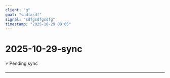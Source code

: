 ```yaml
---
client: "g"
goal: "sadfasdf"
signal: "sdfgsdfgsdfg"
timestamp: "2025-10-29 00:05"
---
```


# 2025-10-29-sync

⚡ Pending sync




---
 

